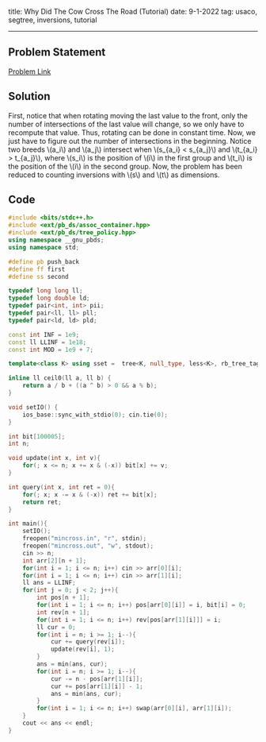 title: Why Did The Cow Cross The Road (Tutorial)
date: 9-1-2022
tag: usaco, segtree, inversions, tutorial

---

## Problem Statement

[Problem Link](http://usaco.org/index.php?page=viewproblem2&cpid=720)

## Solution

First, notice that when rotating moving the last value to the front, only the number of intersections of the last value will change, so we only have to recompute that value. Thus, rotating can be done in constant time. Now, we just have to figure out the number of intersections in the beginning. Notice two breeds \\(a_i\\) and \\(a_j\\) intersect when \\(s_{a_i} < s_{a_j}\\) and \\(t_{a_i} > t_{a_j}\\), where \\(s_i\\) is the position of \\(i\\) in the first group and \\(t_i\\) is the position of the \\(i\\) in the second group. Now, the problem has been reduced to counting inversions with \\(s\\) and \\(t\\) as dimensions.

## Code

```c++
#include <bits/stdc++.h>
#include <ext/pb_ds/assoc_container.hpp>
#include <ext/pb_ds/tree_policy.hpp>
using namespace __gnu_pbds;
using namespace std;

#define pb push_back
#define ff first
#define ss second

typedef long long ll;
typedef long double ld;
typedef pair<int, int> pii;
typedef pair<ll, ll> pll;
typedef pair<ld, ld> pld;

const int INF = 1e9;
const ll LLINF = 1e18;
const int MOD = 1e9 + 7;

template<class K> using sset =  tree<K, null_type, less<K>, rb_tree_tag, tree_order_statistics_node_update>;

inline ll ceil0(ll a, ll b) {
    return a / b + ((a ^ b) > 0 && a % b);
}

void setIO() {
    ios_base::sync_with_stdio(0); cin.tie(0);
}

int bit[100005];
int n;

void update(int x, int v){
    for(; x <= n; x += x & (-x)) bit[x] += v;
}

int query(int x, int ret = 0){
    for(; x; x -= x & (-x)) ret += bit[x];
    return ret;
}

int main(){
    setIO();
    freopen("mincross.in", "r", stdin);
    freopen("mincross.out", "w", stdout);
    cin >> n;
    int arr[2][n + 1];
    for(int i = 1; i <= n; i++) cin >> arr[0][i];
    for(int i = 1; i <= n; i++) cin >> arr[1][i];
    ll ans = LLINF;
    for(int j = 0; j < 2; j++){
        int pos[n + 1];
        for(int i = 1; i <= n; i++) pos[arr[0][i]] = i, bit[i] = 0;
        int rev[n + 1];
        for(int i = 1; i <= n; i++) rev[pos[arr[1][i]]] = i;
        ll cur = 0;
        for(int i = n; i >= 1; i--){
            cur += query(rev[i]);
            update(rev[i], 1);
        }
        ans = min(ans, cur);
        for(int i = n; i >= 1; i--){
            cur -= n - pos[arr[1][i]];
            cur += pos[arr[1][i]] - 1;
            ans = min(ans, cur);
        }
        for(int i = 1; i <= n; i++) swap(arr[0][i], arr[1][i]);
    }
    cout << ans << endl;
}
```
